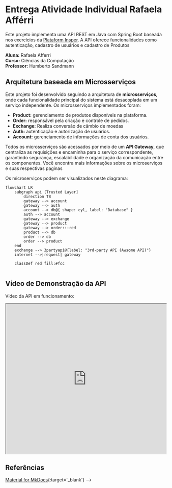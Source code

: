 # Entrega Atividade Individual Rafaela Afférri

<!-- 
???+ info inline end "Edição"

    2025.1 -->

Este projeto implementa uma API REST em Java com Spring Boot baseada nos exercícios da [Plataform Insper](https://insper.github.io/platform/). A API oferece funcionalidades como autenticação, cadastro de usuários e cadastro de Produtos

**Aluna:** Rafaela Afferri  
**Curso:** Ciências da Computação  
**Professor:** Humberto Sandmann



<!-- 
!!! tip "Instruções"

    Vocês devem utilizar este template como um bloco de notas para registrar o que foi feito e o que falta fazer. Vocês devem adicionar as informações necessárias.
    O template deve ser editado e atualizado a cada entrega, registrando assim a data de entrega e o que foi feito até o momento via Git. -->

## Arquitetura baseada em Microsserviços

Este projeto foi desenvolvido seguindo a arquitetura de **microsserviços**, onde cada funcionalidade principal do sistema está desacoplada em um serviço independente. Os microsserviços implementados foram:

- **Product:** gerenciamento de produtos disponíveis na plataforma.
- **Order:** responsável pela criação e controle de pedidos.
- **Exchange:** Realiza conversão de câmbio de moedas
- **Auth:** autenticação e autorização de usuários.
- **Account:** gerenciamento de informações de conta dos usuários.

Todos os microsserviços são acessados por meio de um **API Gateway**, que centraliza as requisições e encaminha para o serviço correspondente, garantindo segurança, escalabilidade e organização da comunicação entre os componentes. Você encontra mais informações sobre os microserviços e suas respectivas paginas

Os microserviços podem ser visualizados neste diagrama:

``` mermaid
flowchart LR
    subgraph api [Trusted Layer]
        direction TB
        gateway --> account
        gateway --> auth
        account --> db@{ shape: cyl, label: "Database" }
        auth --> account
        gateway --> exchange
        gateway --> product
        gateway --> order:::red
        product --> db
        order --> db
        order --> product
    end
    exchange --> 3partyapi@{label: "3rd-party API (Awsome API)"}
    internet -->|request| gateway

    classDef red fill:#fcc


```

## Vídeo de Demonstração da API

Video da API em funcionamento:

<iframe width="100%" height="470" src="https://www.youtube.com/embed/6WSbyoHiXQs?si=P81U6wc3atxW9C5Q" allowfullscreen></iframe>


## Referências

[Material for MkDocs](https://squidfunk.github.io/mkdocs-material/reference/){:target='_blank'} -->